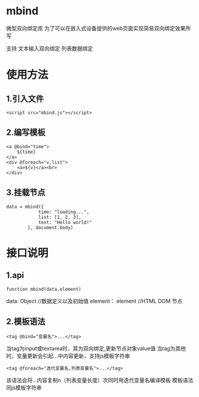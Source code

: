# mbind
微型双向绑定库
为了可以在嵌入式设备提供的web页面实现简易双向绑定效果所写

支持 文本输入双向绑定 列表数据绑定

# 使用方法

## 1.引入文件

```
<script src="mbind.js"></script>
```

## 2.编写模板

```
<a @bind="time">
    ${time}
</a>
<div @foreach="v,list">
    <a>${v}</a><br>
</div>
```

## 3.挂载节点

```
data = mbind({
            time: "loading...",
            list: [1, 2, 3],
            text: "Hello world!"
        }, document.body)
```

# 接口说明

## 1.api

    function mbind(data,element)

data: Object //数据定义以及初始值
element： element //HTML DOM 节点

## 2.模板语法

    <tag @bind="变量名">...</tag>

当tag为input或textarea时，其为双向绑定,更新节点对象value值
当tag为其他时，变量更新会引起...中内容更新，支持js模板字符串

    <tag @foreach="迭代变量名,列表变量名">...</tag>

该语法会将...内容复制n（列表变量长度）次同时用迭代变量名编译模板
模板语法同js模板字符串